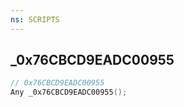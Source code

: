 ```yaml
---
ns: SCRIPTS
---
```

## _0x76CBCD9EADC00955

```c
// 0x76CBCD9EADC00955
Any _0x76CBCD9EADC00955();
```

